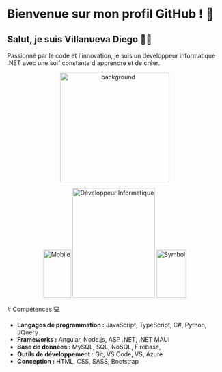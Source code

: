 # Bienvenue sur mon profil GitHub ! 👋

## Salut, je suis Villanueva Diego 👨‍💻

Passionné par le code et l'innovation, je suis un développeur informatique .NET avec une soif constante d'apprendre et de créer.

<p align="center">
  <img src="https://i.pinimg.com/originals/13/96/ed/1396ed77fdd5296495cccd2b9c8d29e9.gif" alt="background" style="height: 16rem;">
</p>


<p align="center">
  <img src="https://diego-villanueva.web.app/Images/coding.png" alt="Mobile" style="width: fit-content; height: 7rem;">
  <img src="https://diego-villanueva.web.app/Images/Accueil/memarioooo.png" alt="Développeur Informatique" style="width: fit-content; height: 16rem;">
  <img src="https://diego-villanueva.web.app/Images/dish.png" alt="Symbol" style="width: fit-content; height: 7rem;">
</p>
# Compétences 💻

- **Langages de programmation :** JavaScript, TypeScript, C#, Python, JQuery
- **Frameworks :** Angular, Node.js, ASP .NET, .NET MAUI
- **Base de données :** MySQL, SQL, NoSQL, Firebase,
- **Outils de développement :** Git, VS Code, VS, Azure
- **Conception :** HTML, CSS, SASS, Bootstrap
<!--
## Projets Notables 🚀

### [Nom du Projet 1](lien_vers_projet_1)
Description courte du projet. Inclure les technologies utilisées et les résultats obtenus.

### [Nom du Projet 2](lien_vers_projet_2)
Description courte du projet. Inclure les technologies utilisées et les résultats obtenus.

## Contributions Open Source 🌐

- [Nom du Projet Open Source 1](lien_vers_projet_1)
- [Nom du Projet Open Source 2](lien_vers_projet_2)

N'hésitez pas à explorer mes repositories pour découvrir plus de projets excitants !

## Contactez-moi 📫

Vous pouvez me trouver sur [LinkedIn](lien_vers_votre_profil_linkedin) et [Twitter](lien_vers_votre_profil_twitter). N'hésitez pas à me contacter pour des opportunités de collaboration, des discussions techniques ou simplement pour dire bonjour !

## Let's Code Together! 🚀

Merci d'avoir visité mon profil. J'espère que vous avez trouvé quelque chose d'intéressant. Si vous avez des questions, des suggestions ou simplement envie de discuter, n'hésitez pas à me contacter. À bientôt sur GitHub!




<!--### Hi there 👋
* 👂 My name is Villanueva Diego
* 🔭 I’m currently working as .NET Developer at Imail France
* 🌱 I’m currently learning ethical hacking
* 📫 How to reach me: diego.pro.villanueva@gmail.com
* ❤️ I love play video games

* 

**Di4nier/Di4nier** is a ✨ _special_ ✨ repository because its `README.md` (this file) appears on your GitHub profile.

Here are some ideas to get you started:

- 🔭 I’m currently working on ...
- 🌱 I’m currently learning ...
- 👯 I’m looking to collaborate on ...
- 🤔 I’m looking for help with ...
- 💬 Ask me about ...
- 📫 How to reach me: ...
- 😄 Pronouns: ...
- ⚡ Fun fact: ...
-->
